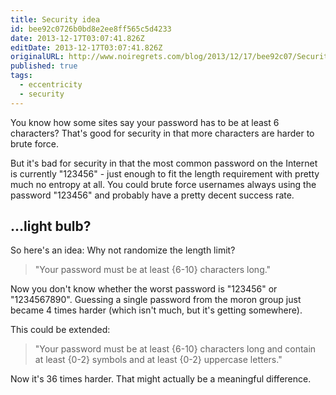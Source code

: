 ```yaml
---
title: Security idea
id: bee92c0726b0bd8e2ee8ff565c5d4233
date: 2013-12-17T03:07:41.826Z
editDate: 2013-12-17T03:07:41.826Z
originalURL: http://www.noiregrets.com/blog/2013/12/17/bee92c07/Security-idea
published: true
tags:
  - eccentricity
  - security
---
```


You know how some sites say your password has to be at least 6 characters? That's good for security in that more characters are harder to brute force.

But it's bad for security in that the most common password on the Internet is currently "123456" - just enough to fit the length requirement with pretty much no entropy at all. You could brute force usernames always using the password "123456" and probably have a pretty decent success rate.

## ...light bulb?

So here's an idea: Why not randomize the length limit?

> "Your password must be at least {6-10} characters long."

Now you don't know whether the worst password is "123456" or "1234567890". Guessing a single password from the moron group just became 4 times harder (which isn't much, but it's getting somewhere).

This could be extended:

> "Your password must be at least {6-10} characters long and contain at least {0-2} symbols and at least {0-2} uppercase letters."

Now it's 36 times harder. That might actually be a meaningful difference.
